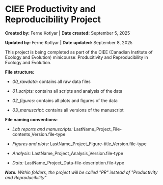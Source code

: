 # CIEE Productivity and Reproducibility Project

**Created by:** Ferne Kotlyar \| **Date created:** September 5, 2025

**Updated by:** Ferne Kotlyar \| **Date updated:** September 8, 2025

This project is being completed as part of the CIEE (Canadian Institute of Ecology and Evolution) minicourse: Producitivity and Reproducibility in Ecology and Evolution.

**File structure:**

-   *00_rawdata:* contains all raw data files

-   *01_scripts:* contains all scripts and analysis of the data

-   *02_figures:* contains all plots and figures of the data

-   *03_manuscript:* contains all versions of the manuscript

**File naming conventions:**

-   *Lab reports and manuscripts:* LastName_Project_File-contents_Version.file-type

-   *Figures and plots:* LastName_Project_Figure-title_Version.file-type

-   *Analysis:* LastName_Project_Analysis_Version.file-type

-   *Data:* LastName_Project_Data-file-description.file-type

***Note:** Within folders, the project will be called "PR" instead of "Productivity and Reproducibility"*
